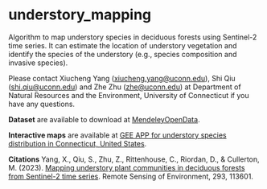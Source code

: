 # understory_mapping
Algorithm to map understory species in deciduous forests using Sentinel-2 time series. It can estimate the location of understory vegetation and identify the species of the understory (e.g., species composition and invasive species). 

Please contact Xiucheng Yang (xiucheng.yang@uconn.edu), Shi Qiu (shi.qiu@uconn.edu) and Zhe Zhu (zhe@uconn.edu) at Department of Natural Resources and the Environment, University of Connecticut if you have any questions.

**Dataset** are available to download at [MendeleyOpenData](https://data.mendeley.com/datasets/rschxhwgvw/3).

**Interactive maps** are available at [GEE APP for understory species distribution in Connecticut, United States](https://gers.users.earthengine.app/view/understory).

**Citations**
Yang, X., Qiu, S., Zhu, Z., Rittenhouse, C., Riordan, D., & Cullerton, M. (2023). [Mapping understory plant communities in deciduous forests from Sentinel-2 time series]([https://gers.users.earthengine.app/view/understory](https://www.sciencedirect.com/science/article/pii/S0034425723001529)https://www.sciencedirect.com/science/article/pii/S0034425723001529). Remote Sensing of Environment, 293, 113601.
